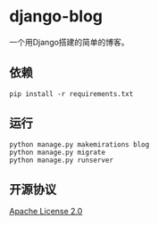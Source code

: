 # django-blog

一个用Django搭建的简单的博客。

## 依赖

```shell
pip install -r requirements.txt
```

## 运行

```shell
python manage.py makemirations blog
python manage.py migrate
python manage.py runserver
```

## 开源协议

[Apache License 2.0](/LICENSE)